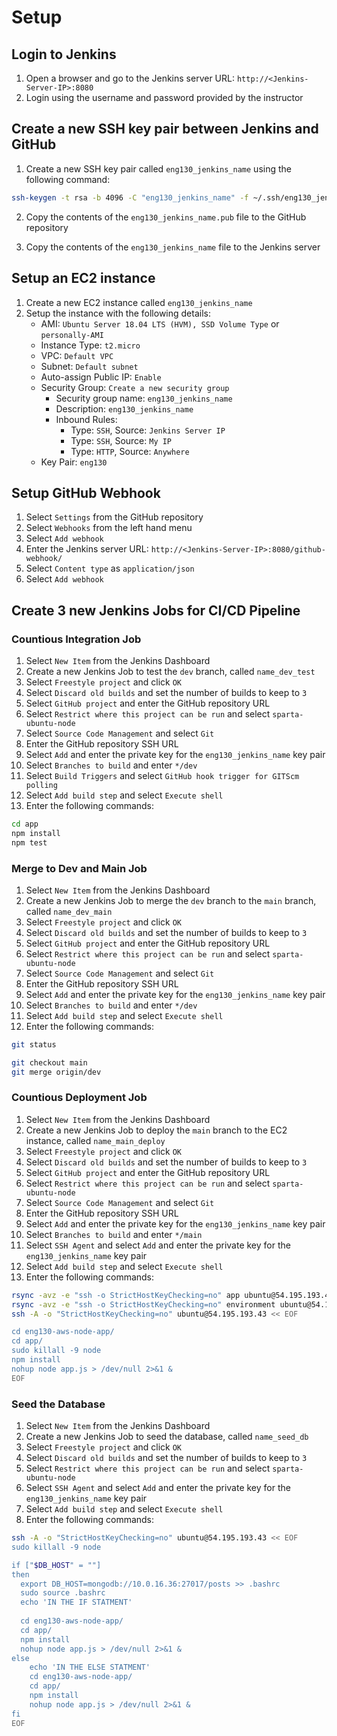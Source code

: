 # Setup

## Login to Jenkins

1. Open a browser and go to the Jenkins server URL: `http://<Jenkins-Server-IP>:8080`
2. Login using the username and password provided by the instructor

## Create a new SSH key pair between Jenkins and GitHub

1. Create a new SSH key pair called `eng130_jenkins_name` using the following command:

```bash
ssh-keygen -t rsa -b 4096 -C "eng130_jenkins_name" -f ~/.ssh/eng130_jenkins_name
```

2. Copy the contents of the `eng130_jenkins_name.pub` file to the GitHub repository

3. Copy the contents of the `eng130_jenkins_name` file to the Jenkins server

## Setup an EC2 instance

1. Create a new EC2 instance called `eng130_jenkins_name`
2. Setup the instance with the following details:
    - AMI: `Ubuntu Server 18.04 LTS (HVM), SSD Volume Type` or `personally-AMI`
    - Instance Type: `t2.micro`
    - VPC: `Default VPC`
    - Subnet: `Default subnet`
    - Auto-assign Public IP: `Enable`
    - Security Group: `Create a new security group`
        - Security group name: `eng130_jenkins_name`
        - Description: `eng130_jenkins_name`
        - Inbound Rules:
            - Type: `SSH`, Source: `Jenkins Server IP`
            - Type: `SSH`, Source: `My IP`
            - Type: `HTTP`, Source: `Anywhere`
    - Key Pair: `eng130`

## Setup GitHub Webhook

1. Select `Settings` from the GitHub repository
2. Select `Webhooks` from the left hand menu
3. Select `Add webhook`
4. Enter the Jenkins server URL: `http://<Jenkins-Server-IP>:8080/github-webhook/`
5. Select `Content type` as `application/json`
6. Select `Add webhook`

## Create 3 new Jenkins Jobs for CI/CD Pipeline

### Countious Integration Job

1. Select `New Item` from the Jenkins Dashboard
2. Create a new Jenkins Job to test the `dev` branch, called `name_dev_test`
3. Select `Freestyle project` and click `OK`
4. Select `Discard old builds` and set the number of builds to keep to `3`
5. Select `GitHub project` and enter the GitHub repository URL
6. Select `Restrict where this project can be run` and select `sparta-ubuntu-node`
7. Select `Source Code Management` and select `Git`
8. Enter the GitHub repository SSH URL
9. Select `Add` and enter the private key for the `eng130_jenkins_name` key pair
10. Select `Branches to build` and enter `*/dev`
11. Select `Build Triggers` and select `GitHub hook trigger for GITScm polling`
12. Select `Add build step` and select `Execute shell`
13. Enter the following commands:

```bash
cd app
npm install
npm test
```

### Merge to Dev and Main Job

1. Select `New Item` from the Jenkins Dashboard
2. Create a new Jenkins Job to merge the `dev` branch to the `main` branch, called `name_dev_main`
3. Select `Freestyle project` and click `OK`
4. Select `Discard old builds` and set the number of builds to keep to `3`
5. Select `GitHub project` and enter the GitHub repository URL
6. Select `Restrict where this project can be run` and select `sparta-ubuntu-node`
7. Select `Source Code Management` and select `Git`
8. Enter the GitHub repository SSH URL
9. Select `Add` and enter the private key for the `eng130_jenkins_name` key pair
10. Select `Branches to build` and enter `*/dev`
11. Select `Add build step` and select `Execute shell`
12. Enter the following commands:

```bash
git status

git checkout main
git merge origin/dev
```

### Countious Deployment Job

1. Select `New Item` from the Jenkins Dashboard
2. Create a new Jenkins Job to deploy the `main` branch to the EC2 instance, called `name_main_deploy`
3. Select `Freestyle project` and click `OK`
4. Select `Discard old builds` and set the number of builds to keep to `3`
5. Select `GitHub project` and enter the GitHub repository URL
6. Select `Restrict where this project can be run` and select `sparta-ubuntu-node`
7. Select `Source Code Management` and select `Git`
8. Enter the GitHub repository SSH URL
9. Select `Add` and enter the private key for the `eng130_jenkins_name` key pair
10. Select `Branches to build` and enter `*/main`
11. Select `SSH Agent` and select `Add` and enter the private key for the `eng130_jenkins_name` key pair
12. Select `Add build step` and select `Execute shell`
13. Enter the following commands:

```bash
rsync -avz -e "ssh -o StrictHostKeyChecking=no" app ubuntu@54.195.193.43:/home/ubuntu/eng130-aws-node-app/
rsync -avz -e "ssh -o StrictHostKeyChecking=no" environment ubuntu@54.195.193.43:/home/ubuntu/eng130-aws-node-app/
ssh -A -o "StrictHostKeyChecking=no" ubuntu@54.195.193.43 << EOF

cd eng130-aws-node-app/
cd app/
sudo killall -9 node
npm install
nohup node app.js > /dev/null 2>&1 &
EOF
```

### Seed the Database

1. Select `New Item` from the Jenkins Dashboard
2. Create a new Jenkins Job to seed the database, called `name_seed_db`
3. Select `Freestyle project` and click `OK`
4. Select `Discard old builds` and set the number of builds to keep to `3`
5. Select `Restrict where this project can be run` and select `sparta-ubuntu-node`
6. Select `SSH Agent` and select `Add` and enter the private key for the `eng130_jenkins_name` key pair
7. Select `Add build step` and select `Execute shell`
8. Enter the following commands:

```bash
ssh -A -o "StrictHostKeyChecking=no" ubuntu@54.195.193.43 << EOF
sudo killall -9 node

if ["$DB_HOST" = ""]
then
  export DB_HOST=mongodb://10.0.16.36:27017/posts >> .bashrc
  sudo source .bashrc
  echo 'IN THE IF STATMENT'
  
  cd eng130-aws-node-app/
  cd app/
  npm install
  nohup node app.js > /dev/null 2>&1 &
else
    echo 'IN THE ELSE STATMENT'
    cd eng130-aws-node-app/
    cd app/
    npm install
    nohup node app.js > /dev/null 2>&1 &
fi
EOF
```
